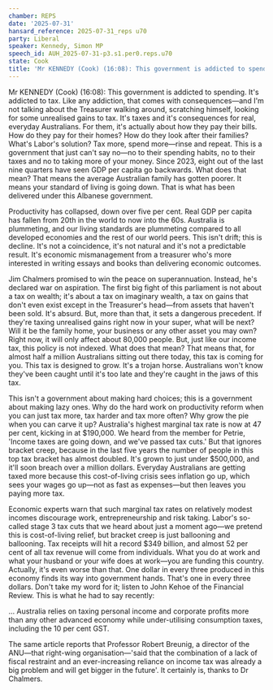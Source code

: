 ```yaml
---
chamber: REPS
date: '2025-07-31'
hansard_reference: 2025-07-31_reps u70
party: Liberal
speaker: Kennedy, Simon MP
speech_id: AUH_2025-07-31-p3.s1.per0.reps.u70
state: Cook
title: 'Mr KENNEDY (Cook) (16:08): This government is addicted to spending...'
---
```


Mr KENNEDY (Cook) (16:08): This government is addicted to spending. It's addicted to tax. Like any addiction, that comes with consequences—and I'm not talking about the Treasurer walking around, scratching himself, looking for some unrealised gains to tax. It's taxes and it's consequences for real, everyday Australians. For them, it's actually about how they pay their bills. How do they pay for their homes? How do they look after their families? What's Labor's solution? Tax more, spend more—rinse and repeat. This is a government that just can't say no—no to their spending habits, no to their taxes and no to taking more of your money. Since 2023, eight out of the last nine quarters have seen GDP per capita go backwards. What does that mean? That means the average Australian family has gotten poorer. It means your standard of living is going down. That is what has been delivered under this Albanese government.

Productivity has collapsed, down over five per cent. Real GDP per capita has fallen from 20th in the world to now into the 60s. Australia is plummeting, and our living standards are plummeting compared to all developed economies and the rest of our world peers. This isn't drift; this is decline. It's not a coincidence, it's not natural and it's not a predictable result. It's economic mismanagement from a treasurer who's more interested in writing essays and books than delivering economic outcomes.

Jim Chalmers promised to win the peace on superannuation. Instead, he's declared war on aspiration. The first big fight of this parliament is not about a tax on wealth; it's about a tax on imaginary wealth, a tax on gains that don't even exist except in the Treasurer's head—from assets that haven't been sold. It's absurd. But, more than that, it sets a dangerous precedent. If they're taxing unrealised gains right now in your super, what will be next? Will it be the family home, your business or any other asset you may own? Right now, it will only affect about 80,000 people. But, just like our income tax, this policy is not indexed. What does that mean? That means that, for almost half a million Australians sitting out there today, this tax is coming for you. This tax is designed to grow. It's a trojan horse. Australians won't know they've been caught until it's too late and they're caught in the jaws of this tax.

This isn't a government about making hard choices; this is a government about making lazy ones. Why do the hard work on productivity reform when you can just tax more, tax harder and tax more often? Why grow the pie when you can carve it up? Australia's highest marginal tax rate is now at 47 per cent, kicking in at $190,000. We heard from the member for Petrie, 'Income taxes are going down, and we've passed tax cuts.' But that ignores bracket creep, because in the last five years the number of people in this top tax bracket has almost doubled. It's grown to just under $500,000, and it'll soon breach over a million dollars. Everyday Australians are getting taxed more because this cost-of-living crisis sees inflation go up, which sees your wages go up—not as fast as expenses—but then leaves you paying more tax.

Economic experts warn that such marginal tax rates on relatively modest incomes discourage work, entrepreneurship and risk taking. Labor's so-called stage 3 tax cuts that we heard about just a moment ago—we pretend this is cost-of-living relief, but bracket creep is just ballooning and ballooning. Tax receipts will hit a record $349 billion, and almost 52 per cent of all tax revenue will come from individuals. What you do at work and what your husband or your wife does at work—you are funding this country. Actually, it's even worse than that. One dollar in every three produced in this economy finds its way into government hands. That's one in every three dollars. Don't take my word for it; listen to John Kehoe of the Financial Review. This is what he had to say recently:

… Australia relies on taxing personal income and corporate profits more than any other advanced economy while under-utilising consumption taxes, including the 10 per cent GST.

The same article reports that Professor Robert Breunig, a director of the ANU—that right-wing organisation—'said that the combination of a lack of fiscal restraint and an ever-increasing reliance on income tax was already a big problem and will get bigger in the future'. It certainly is, thanks to Dr Chalmers.